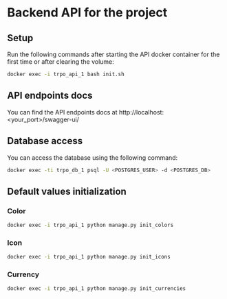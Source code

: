 # Backend API for the project

## Setup

Run the following commands after starting the API docker container for the first
time or after clearing the volume:

```bash
docker exec -i trpo_api_1 bash init.sh
```

## API endpoints docs

You can find the API endpoints docs at http://localhost:<your_port>/swagger-ui/

## Database access

You can access the database using the following command:

```bash
docker exec -ti trpo_db_1 psql -U <POSTGRES_USER> -d <POSTGRES_DB>
```

## Default values initialization

### Color

```bash
docker exec -i trpo_api_1 python manage.py init_colors
```

### Icon

```bash
docker exec -i trpo_api_1 python manage.py init_icons
```

### Currency

```bash
docker exec -i trpo_api_1 python manage.py init_currencies
```
